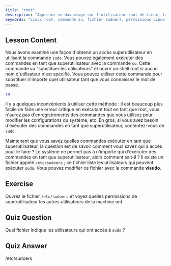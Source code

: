 ```yaml
---
title: "root"
description: "Apprenez-en davantage sur l'utilisateur root de Linux, la commande su et le fichier /etc/sudoers. Comprenez l'accès superutilisateur et les permissions sous Linux avec ce guide pour débutants."
keywords: "Linux root, commande su, fichier sudoers, permissions Linux, superutilisateur, tutoriel Linux, guide pour débutants"
---
```


## Lesson Content

Nous avons examiné une façon d'obtenir un accès superutilisateur en utilisant la commande `sudo`. Vous pouvez également exécuter des commandes en tant que superutilisateur avec la commande `su`. Cette commande va "substituer les utilisateurs" et ouvrir un shell root si aucun nom d'utilisateur n'est spécifié. Vous pouvez utiliser cette commande pour substituer n'importe quel utilisateur tant que vous connaissez le mot de passe.

```bash
su
```

Il y a quelques inconvénients à utiliser cette méthode : il est beaucoup plus facile de faire une erreur critique en exécutant tout en tant que root, vous n'aurez pas d'enregistrements des commandes que vous utilisez pour modifier les configurations du système, etc. En gros, si vous avez besoin d'exécuter des commandes en tant que superutilisateur, contentez-vous de `sudo`.

Maintenant que vous savez quelles commandes exécuter en tant que superutilisateur, la question est de savoir comment vous savez qui a accès pour le faire ? Le système ne permet pas à n'importe qui d'exécuter des commandes en tant que superutilisateur, alors comment sait-il ? Il existe un fichier appelé `/etc/sudoers` ; ce fichier liste les utilisateurs qui peuvent exécuter `sudo`. Vous pouvez modifier ce fichier avec la commande **visudo**.

## Exercise

Ouvrez le fichier `/etc/sudoers` et voyez quelles permissions de superutilisateur les autres utilisateurs de la machine ont.

## Quiz Question

Quel fichier indique les utilisateurs qui ont accès à `sudo` ?

## Quiz Answer

/etc/sudoers
